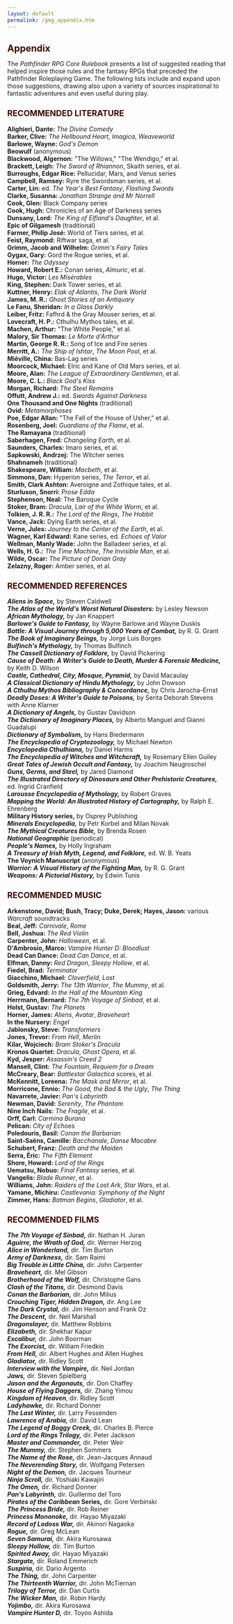 ```yaml
---
layout: default
permalink: /gmg_appendix.htm
---
```


<style>
.content {background-color: #fbf9f2;}
.content p, .content h1, .content h2 {font-family: serif !important;}
h1, h2 {
   font-weight: bold !important;
   color: #3e0900;
}
h1 {font-size: 150% !important;}
h2 {font-size: 133.33% !important;}
</style>



Appendix
========
The *Pathfinder RPG Core Rulebook* presents a list of suggested reading that helped inspire those rules and the fantasy RPGs that preceded the Pathfinder Roleplaying Game. The following lists include and expand upon those suggestions, drawing also upon a variety of sources inspirational to fantastic adventures and even useful during play.  

RECOMMENDED LITERATURE
----------------------
**Alighieri, Dante:** *The Divine Comedy*  
**Barker, Clive:** *The Hellbound Heart*, *Imagica*, *Weaveworld*  
**Barlowe, Wayne:** *God's Demon*  
**Beowulf** (anonymous)  
**Blackwood, Algernon:** "The Willows," "The Wendigo," et al.  
**Brackett, Leigh:** *The Sword of Rhiannon*, Skaith series, et al.  
**Burroughs, Edgar Rice:** Pellucidar, Mars, and Venus series  
**Campbell, Ramsey:** Ryre the Swordsman series, et al.  
**Carter, Lin:** ed. *The Year's Best Fantasy*, *Flashing Swords*  
**Clarke, Susanna:** *Jonathan Strange and Mr Norrell*  
**Cook, Glen:** Black Company series  
**Cook, Hugh:** Chronicles of an Age of Darkness series  
**Dunsany, Lord:** *The King of Elfland's Daughter*, et al.  
**Epic of Gilgamesh** (traditional)  
**Farmer, Philip Jos&eacute;:** World of Tiers series, et al.  
**Feist, Raymond:** Riftwar saga, et al.  
**Grimm, Jacob and Wilhelm:** *Grimm's Fairy Tales*  
**Gygax, Gary:** Gord the Rogue series, et al.  
**Homer:** *The Odyssey*  
**Howard, Robert E.:** Conan series, *Almuric*, et al.  
**Hugo, Victor:** *Les Mis&eacute;rables*  
**King, Stephen:** Dark Tower series, et al.  
**Kuttner, Henry:** *Elak of Atlantis*, *The Dark World*  
**James, M. R.:** *Ghost Stories of an Antiquary*  
**Le Fanu, Sheridan:** *In a Glass Darkly*  
**Leiber, Fritz:** Fafhrd & the Gray Mouser series, et al.  
**Lovecraft, H. P.:** Cthulhu Mythos tales, et al.  
**Machen, Arthur:** "The White People," et al.  
**Malory, Sir Thomas:** *Le Morte d'Arthur*  
**Martin, George R. R.:** Song of Ice and Fire series  
**Merritt, A.:** *The Ship of Ishtar*, *The Moon Pool*, et al.  
**Mi&eacute;ville, China:** Bas-Lag series  
**Moorcock, Michael:** Elric and Kane of Old Mars series, et al.  
**Moore, Alan:** *The League of Extraordinary Gentlemen*, et al.  
**Moore, C. L.:** *Black God's Kiss*  
**Morgan, Richard:** *The Steel Remains*  
**Offutt, Andrew J.:** ed. *Swords Against Darkness*  
**One Thousand and One Nights** (traditional)  
**Ovid:** *Metamorphoses*  
**Poe, Edgar Allan:** "The Fall of the House of Usher," et al.  
**Rosenberg, Joel:** *Guardians of the Flame*, et al.  
**The Ramayana** (traditional)  
**Saberhagen, Fred:** *Changeling Earth*, et al.  
**Saunders, Charles:** Imaro series, et al.  
**Sapkowski, Andrzej:** The Witcher series  
**Shahnameh** (traditional)  
**Shakespeare, William:** *Macbeth*, et al.  
**Simmons, Dan:** Hyperion series, *The Terror*, et al.  
**Smith, Clark Ashton:** Averoigne and Zothique tales, et al.  
**Sturluson, Snorri:** *Prose Edda*  
**Stephenson, Neal:** The Baroque Cycle  
**Stoker, Bram:** *Dracula*, *Lair of the White Worm*, et al.  
**Tolkien, J. R. R.:** *The Lord of the Rings*, *The Hobbit*  
**Vance, Jack:** Dying Earth series, et al.  
**Verne, Jules:** *Journey to the Center of the Earth*, et al.  
**Wagner, Karl Edward:** Kane series, ed. *Echoes of Valor*  
**Wellman, Manly Wade:** John the Balladeer series, et al.  
**Wells, H. G.:** *The Time Machine*, *The Invisible Man*, et al.  
**Wilde, Oscar:** *The Picture of Dorian Gray*  
**Zelazny, Roger:** Amber series, et al.  

RECOMMENDED REFERENCES
----------------------
***Aliens in Space,*** by Steven Caldwell  
***The Atlas of the World's Worst Natural Disasters:*** by Lesley Newson  
***African Mythology,*** by Jan Knappert  
***Barlowe's Guide to Fantasy,*** by Wayne Barlowe and Wayne Duskis  
***Battle: A Visual Journey through 5,000 Years of Combat,*** by R. G. Grant  
***The Book of Imaginary Beings,*** by Jorge Luis Borges  
***Bulfinch's Mythology,*** by Thomas Bulfinch  
***The Cassell Dictionary of Folklore,*** by David Pickering  
***Cause of Death: A Writer's Guide to Death, Murder & Forensic Medicine,*** by Keith D. Wilson  
***Castle, Cathedral, City, Mosque, Pyramid,*** by David Macaulay  
***A Classical Dictionary of Hindu Mythology,*** by John Dowson  
***A Cthulhu Mythos Bibliography & Concordance,*** by Chris Jarocha-Ernst  
***Deadly Doses: A Writer's Guide to Poisons,*** by Serita Deborah Stevens with Anne Klarner  
***A Dictionary of Angels,*** by Gustav Davidson  
***The Dictionary of Imaginary Places,*** by Alberto Manguel and Gianni Guadalupi  
***Dictionary of Symbolism,*** by Hans Biedermann  
***The Encyclopedia of Cryptozoology,*** by Michael Newton  
***Encyclopedia Cthulhiana,*** by Daniel Harms  
***The Encyclopedia of Witches and Witchcraft,*** by Rosemary Ellen Guiley  
***Great Tales of Jewish Occult and Fantasy,*** by Joachim Neugroschel  
***Guns, Germs, and Steel,*** by Jared Diamond  
***The Illustrated Directory of Dinosaurs and Other Prehistoric Creatures,*** ed. Ingrid Cranfield  
***Larousse Encyclopedia of Mythology,*** by Robert Graves  
***Mapping the World: An Illustrated History of Cartography,*** by Ralph E. Ehrenberg  
**Military History series,** by Osprey Publishing  
***Minerals Encyclopedia,*** by Petr Korbel and Milan Novak  
***The Mythical Creatures Bible,*** by Brenda Rosen  
***National Geographic*** (periodical)  
***People's Names,*** by Holly Ingraham  
***A Treasury of Irish Myth, Legend, and Folklore,*** ed. W. B. Yeats  
**The Voynich Manuscript** (anonymous)  
***Warrior: A Visual History of the Fighting Man,*** by R. G. Grant  
***Weapons: A Pictorial History,*** by Edwin Tunis  

RECOMMENDED MUSIC
-----------------
**Arkenstone, David; Bush, Tracy; Duke, Derek; Hayes, Jason:** various *Warcraft* soundtracks  
**Beal, Jeff:** *Carnivale*, *Rome*  
**Bell, Joshua:** *The Red Violin*  
**Carpenter, John:** *Halloween*, et al.  
**D'Ambrosio, Marco:** *Vampire Hunter D: Bloodlust*  
**Dead Can Dance:** *Dead Can Dance*, et al.  
**Elfman, Danny:** *Red Dragon*, *Sleepy Hollow*, et al.  
**Fiedel, Brad:** *Terminator*  
**Giacchino, Michael:** *Cloverfield*, *Lost*  
**Goldsmith, Jerry:** *The 13th Warrior*, *The Mummy*, et al.  
**Grieg, Edvard:** *In the Hall of the Mountain King*  
**Herrmann, Bernard:** *The 7th Voyage of Sinbad*, et al.  
**Holst, Gustav:** *The Planets*  
**Horner, James:** *Aliens*, *Avatar*, *Braveheart*  
**In the Nursery:** *Engel*  
**Jablonsky, Steve:** *Transformers*  
**Jones, Trevor:** *From Hell*, *Merlin*  
**Kilar, Wojciech:** *Bram Stoker's Dracula*  
**Kronos Quartet:** *Dracula*, *Ghost Opera*, et al.  
**Kyd, Jesper:** *Assassin's Creed 2*  
**Mansell, Clint:** *The Fountain*, *Requiem for a Dream*  
**McCreary, Bear:** *Battlestar Galactica* scores, et al.  
**McKennitt, Loreena:** *The Mask and Mirror*, et al.  
**Morricone, Ennio:** *The Good, the Bad & the Ugly*, *The Thing*  
**Navarrete, Javier:** *Pan's Labyrinth*  
**Newman, David:** *Serenity*, *The Phantom*  
**Nine Inch Nails:** *The Fragile*, et al.  
**Orff, Carl:** *Carmina Burana*  
**Pelican:** *City of Echoes*  
**Poledouris, Basil:** *Conan the Barbarian*  
**Saint-Sa&euml;ns, Camille:** *Bacchanale*, *Danse Macabre*  
**Schubert, Franz:** *Death and the Maiden*  
**Serra, &Eacute;ric:** *The Fifth Element*  
**Shore, Howard:** *Lord of the Rings*  
**Uematsu, Nobuo:** *Final Fantasy* series, et al.  
**Vangelis:** *Blade Runner*, et al.  
**Williams, John:** *Raiders of the Lost Ark*, *Star Wars*, et al.  
**Yamane, Michiru:** *Castlevania: Symphony of the Night*  
**Zimmer, Hans:** *Batman Begins*, *Gladiator*, et al.  

RECOMMENDED FILMS
-----------------
***The 7th Voyage of Sinbad,*** dir. Nathan H. Juran  
***Aguirre, the Wrath of God,*** dir. Werner Herzog  
***Alice in Wonderland,*** dir. Tim Burton  
***Army of Darkness,*** dir. Sam Raimi  
***Big Trouble in Little China,*** dir. John Carpenter  
***Braveheart,*** dir. Mel Gibson  
***Brotherhood of the Wolf,*** dir. Christophe Gans  
***Clash of the Titans,*** dir. Desmond Davis  
***Conan the Barbarian,*** dir. John Milius  
***Crouching Tiger, Hidden Dragon,*** dir. Ang Lee  
***The Dark Crystal,*** dir. Jim Henson and Frank Oz  
***The Descent,*** dir. Neil Marshall  
***Dragonslayer,*** dir. Matthew Robbins  
***Elizabeth,*** dir. Shekhar Kapur  
***Excalibur,*** dir. John Boorman  
***The Exorcist,*** dir. William Friedkin  
***From Hell,*** dir. Albert Hughes and Allen Hughes  
***Gladiator,*** dir. Ridley Scott  
***Interview with the Vampire,*** dir. Neil Jordan  
***Jaws,*** dir. Steven Spielberg  
***Jason and the Argonauts,*** dir. Don Chaffey  
***House of Flying Daggers,*** dir. Zhang Yimou  
***Kingdom of Heaven***, dir. Ridley Scott  
***Ladyhawke,*** dir. Richard Donner  
***The Last Winter,*** dir. Larry Fessenden  
***Lawrence of Arabia,*** dir. David Lean  
***The Legend of Boggy Creek,*** dir. Charles B. Pierce  
***Lord of the Rings Trilogy,*** dir. Peter Jackson  
***Master and Commander,*** dir. Peter Weir  
***The Mummy,*** dir. Stephen Sommers  
***The Name of the Rose,*** dir. Jean-Jacques Annaud  
***The Neverending Story,*** dir. Wolfgang Petersen  
***Night of the Demon,*** dir. Jacques Tourneur  
***Ninja Scroll,*** dir. Yoshiaki Kawajiri  
***The Omen,*** dir. Richard Donner  
***Pan's Labyrinth,*** dir. Guillermo del Toro  
***Pirates of the Caribbean* Series,** dir. Gore Verbinski  
***The Princess Bride,*** dir. Rob Reiner  
***Princess Mononoke,*** dir. Hayao Miyazaki  
***Record of Lodoss War,*** dir. Akinori Nagaoka  
***Rogue,*** dir. Greg McLean  
***Seven Samurai,*** dir. Akira Kurosawa  
***Sleepy Hollow,*** dir. Tim Burton  
***Spirited Away,*** dir. Hayao Miyazaki  
***Stargate,*** dir. Roland Emmerich  
***Suspiria,*** dir. Dario Argento  
***The Thing,*** dir. John Carpenter  
***The Thirteenth Warrior,*** dir. John McTiernan  
***Trilogy of Terror,*** dir. Dan Curtis  
***The Wicker Man,*** dir. Robin Hardy  
***Yojimbo,*** dir. Akira Kurosawa  
***Vampire Hunter D,*** dir. Toyoo Ashida  